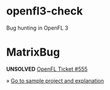 # openfl3-check
Bug hunting in OpenFL 3



# MatrixBug
**UNSOLVED**
[OpenFL Ticket #555](https://github.com/openfl/openfl/issues/555)

» [Go to sample project and explanation](/matrix)